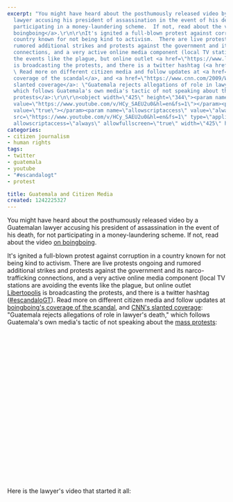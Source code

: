 ```yaml
---
excerpt: "You might have heard about the posthumously released video by a Guatemalan
  lawyer accusing his president of assassination in the event of his death, for not
  participating in a money-laundering scheme.  If not, read about the video <a href=\"https://www.boingboing.net/2009/05/11/guatemala-in-youtube.html\">on
  boingboing</a>.\r\n\r\nIt's ignited a full-blown protest against corruption in a
  country known for not being kind to activism.  There are live protests ongoing and
  rumored additional strikes and protests against the government and its narco-trafficking
  connections, and a very active online media component (local TV stations are avoiding
  the events like the plague, but online outlet <a href=\"https://www.libertopolis.com/\">Libertopolis</a>
  is broadcasting the protests, and there is a twitter hashtag (<a href=\"https://twitter.com/#search?q=escandalogt\">#escandaloGT</a>).
  \ Read more on different citizen media and follow updates at <a href=\"https://www.boingboing.net/2009/05/12/guatemala-protests-f.html\">boingboing's
  coverage of the scandal</a>, and <a href=\"https://www.cnn.com/2009/WORLD/americas/05/12/guatemala.video.slaying/index.html\">CNN's
  slanted coverage</a>: \"Guatemala rejects allegations of role in lawyer's death,\"
  which follows Guatemala's own media's tactic of not speaking about the <a href=\"https://www.ustream.tv/channel/RemotosLibertopolis\">mass
  protests</a>:\r\n\r\n<object width=\"425\" height=\"344\"><param name=\"movie\"
  value=\"https://www.youtube.com/v/HCy_SAEU2u0&hl=en&fs=1\"></param><param name=\"allowFullScreen\"
  value=\"true\"></param><param name=\"allowscriptaccess\" value=\"always\"></param><embed
  src=\"https://www.youtube.com/v/HCy_SAEU2u0&hl=en&fs=1\" type=\"application/x-shockwave-flash\"
  allowscriptaccess=\"always\" allowfullscreen=\"true\" width=\"425\" height=\"344\"></embed></object>\r"
categories:
- citizen journalism
- human rights
tags:
- twitter
- guatemala
- youtube
- "#escandalogt"
- protest

title: Guatemala and Citizen Media
created: 1242225327
---
```

You might have heard about the posthumously released video by a Guatemalan lawyer accusing his president of assassination in the event of his death, for not participating in a money-laundering scheme.  If not, read about the video <a href="https://www.boingboing.net/2009/05/11/guatemala-in-youtube.html">on boingboing</a>.

It's ignited a full-blown protest against corruption in a country known for not being kind to activism.  There are live protests ongoing and rumored additional strikes and protests against the government and its narco-trafficking connections, and a very active online media component (local TV stations are avoiding the events like the plague, but online outlet <a href="https://www.libertopolis.com/">Libertopolis</a> is broadcasting the protests, and there is a twitter hashtag (<a href="https://twitter.com/#search?q=escandalogt">#escandaloGT</a>).  Read more on different citizen media and follow updates at <a href="https://www.boingboing.net/2009/05/12/guatemala-protests-f.html">boingboing's coverage of the scandal</a>, and <a href="https://www.cnn.com/2009/WORLD/americas/05/12/guatemala.video.slaying/index.html">CNN's slanted coverage</a>: "Guatemala rejects allegations of role in lawyer's death," which follows Guatemala's own media's tactic of not speaking about the <a href="https://www.ustream.tv/channel/RemotosLibertopolis">mass protests</a>:

<object width="425" height="344"><param name="movie" value="https://www.youtube.com/v/HCy_SAEU2u0&hl=en&fs=1"></param><param name="allowFullScreen" value="true"></param><param name="allowscriptaccess" value="always"></param><embed src="https://www.youtube.com/v/HCy_SAEU2u0&hl=en&fs=1" type="application/x-shockwave-flash" allowscriptaccess="always" allowfullscreen="true" width="425" height="344"></embed></object>

Here is the lawyer's video that started it all:
<object width="425" height="344"><param name="movie" value="https://www.youtube.com/v/qlM_Kga8HhI&color1=0xb1b1b1&color2=0xcfcfcf&hl=en&feature=player_embedded&fs=1"></param><param name="allowFullScreen" value="true"></param><embed src="https://www.youtube.com/v/qlM_Kga8HhI&color1=0xb1b1b1&color2=0xcfcfcf&hl=en&feature=player_embedded&fs=1" type="application/x-shockwave-flash" allowfullscreen="true" width="425" height="344"></embed></object>
